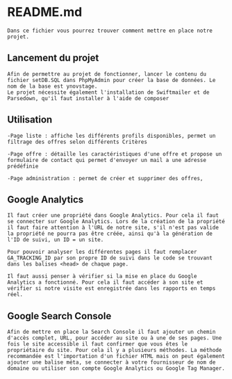 # README.md

    Dans ce fichier vous pourrez trouver comment mettre en place notre projet.
## Lancement du projet

    Afin de permettre au projet de fonctionner, lancer le contenu du fichier setDB.SQL dans PhpMyAdmin pour créer la base de données. Le nom de la base est ynovstage.
    Le projet nécessite également l'installation de Swiftmailer et de Parsedown, qu'il faut installer à l'aide de composer

## Utilisation

    -Page liste : affiche les différents profils disponibles, permet un filtrage des offres selon différents Critères

    -Page offre : détaille les caractéristiques d'une offre et propose un formulaire de contact qui permet d'envoyer un mail a une adresse prédéfinie

    -Page administration : permet de créer et supprimer des offres,

## Google Analytics

    Il faut créer une propriété dans Google Analytics. Pour cela il faut se connecter sur Google Analytics. Lors de la création de la propriété il faut faire attention à l'URL de notre site, s'il n'est pas valide la propriété ne pourra pas être créée, ainsi qu'à la génération de l'ID de suivi, un ID = un site.

    Pour pouvoir analyser les différentes pages il faut remplacer GA_TRACKING_ID par son propre ID de suivi dans le code se trouvant dans les balises <head> de chaque page.

    Il faut aussi penser à vérifier si la mise en place du Google Analytics a fonctionné. Pour cela il faut accéder à son site et vérifier si notre visite est enregistrée dans les rapports en temps réel.

## Google Search Console

    Afin de mettre en place la Search Console il faut ajouter un chemin d'accès complet, URL, pour accéder au site ou à une de ses pages. Une fois le site accessible il faut confirmer que vous êtes le propriétaire du site. Pour cela il y a plusieurs méthodes. La méthode recommandée est l'importation d'un fichier HTML mais on peut également ajouter une balise méta, se connecter à votre fournisseur de nom de domaine ou utiliser son compte Google Analytics ou Google Tag Manager.
